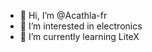 - 👋 Hi, I’m @Acathla-fr
- 👀 I’m interested in electronics
- 🌱 I’m currently learning LiteX

<!---
Acathla-fr/Acathla-fr is a ✨ special ✨ repository because its `README.md` (this file) appears on your GitHub profile.
You can click the Preview link to take a look at your changes.
--->
